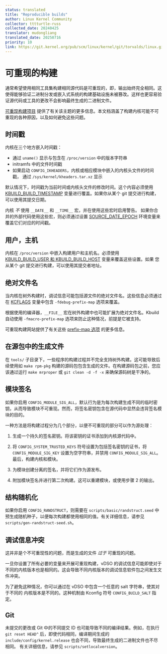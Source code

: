 ```yaml
---
status: translated
title: "Reproducible builds"
author: Linux Kernel Community
collector: tttturtle-russ
collected_date: 20240425
translator: mudongliang
translated_date: 20250716
priority: 10
link: https://git.kernel.org/pub/scm/linux/kernel/git/torvalds/linux.git/tree/Documentation/kbuild/reproducible-builds.rst
---
```


# 可重现的构建

通常希望使用相同工具集构建相同源代码是可重现的，即，输出始终完全相同。这使得能够验证二进制分发或嵌入式系统的构建基础设施未被篡改。这样也更容易验证源代码或工具的更改不会影响最终生成的二进制文件。

[可重现构建项目](https://reproducible-builds.org/)
提供了有关该主题的更多信息。本文档涵盖了构建内核可能不可重现的各种原因，以及如何避免这些问题。

## 时间戳

内核在三个地方嵌入时间戳：

-   通过 `uname()` 显示与包含在 `/proc/version` 中的版本字符串
-   initramfs 中的文件时间戳
-   如果启动 `CONFIG_IKHEADERS`，内核或相应模块中嵌入的内核头文件的时间戳， 通过 `/sys/kernel/kheaders.tar.xz` 显示

默认情况下，时间戳为当前时间或内核头文件的修改时间。这个内容必须使用 [KBUILD_BUILD_TIMESTAMP](kbuild.html#kbuild-build-timestamp) 变量进行覆盖。如果你从某个 git 提交进行构建， 可以使用其提交日期。

内核 *不* 使用 `__DATE__` 和 `__TIME__` 宏，并在使用这些宏时启用警告。
如果你合并的外部代码使用这些宏，则必须通过设置 [SOURCE_DATE_EPOCH](https://reproducible-builds.org/docs/source-date-epoch/) 环境变量来覆盖它们对应的时间戳。

## 用户，主机

内核在 `/proc/version` 中嵌入构建用户和主机名。必须使用 [KBUILD_BUILD_USER 和 KBUILD_BUILD_HOST](kbuild.html#kbuild-build-user-kbuild-build-host) 变量来覆盖这些设置。如果 您从某个 git 提交进行构建，可以使用其提交者地址。

## 绝对文件名

当内核在树外构建时，调试信息可能包括源文件的绝对文件名。这些信息必须通过在 [KCFLAGS](kbuild.html#kcflags) 变量中包含 `-fdebug-prefix-map` 选项来覆盖。

根据使用的编译器，`__FILE__` 宏在树外构建中也可能扩展为绝对文件名。Kbuild 自动使用 `-fmacro-prefix-map` 选项来防止这种情况，前提是它被支持。

可重现构建网站提供了有关这些 [prefix-map 选项](https://reproducible-builds.org/docs/build-path/) 的更多信息。

## 在源包中的生成文件

在 `tools/` 子目录下，一些程序的构建过程并不完全支持树外构建。这可能导致后续使用如 `make rpm-pkg` 构建的源码包包含生成的文件。在构建源码包之前，您应该通过运行 `make mrproper` 或 `git clean -d -f -x` 来确保源码树是干净的。

## 模块签名

如果你启用 `CONFIG_MODULE_SIG_ALL`，默认行为是为每次构建生成不同的临时密钥，从而导致模块不可重现。然而，将签名密钥包含在源代码中显然会违背签名模块的目的。

一种方法是将构建过程分为几个部分，以便不可重现的部分可以作为源处理：

1.  生成一个持久的签名密钥。将该密钥的证书添加到内核源代码中。

2.  将 `CONFIG_SYSTEM_TRUSTED_KEYS` 符号设置为包括签名密钥的证书，将 `CONFIG_MODULE_SIG_KEY` 设置为空字符串，并禁用 `CONFIG_MODULE_SIG_ALL`。最后，构建内核和模块。

3.  为模块创建分离的签名，并将它们作为源发布。

4.  附加模块签名并进行第二次构建。这可以重建模块，或使用步骤 2 的输出。

## 结构随机化

如果你启用 `CONFIG_RANDSTRUCT`，则需要在 `scripts/basic/randstruct.seed` 中预生成随机种子，以便每次构建都使用相同的值。有关详细信息，请参见 `scripts/gen-randstruct-seed.sh`。

## 调试信息冲突

这并非是个不可重现性的问题，而是生成的文件 *过于* 可重现的问题。

一旦你设置了所有必要的变量来开展可重现构建，vDSO 的调试信息可能即使对于不同的内核版本也是相同的。这会导致不同内核版本的调试信息软件包之间发生文件冲突。

为了避免这种情况，你可以通过在 vDSO 中包含一个任意的 salt 字符串，使其对于不同的 内核版本是不同的。这种机制由 Kconfig 符号 `CONFIG_BUILD_SALT` 指定。

## Git

未提交的更改或 Git 中的不同提交 ID 也可能导致不同的编译结果。例如，在执行 `git reset HEAD^` 后，即使代码相同，编译期间生成的 `include/config/kernel.release` 也会不同，导致最终生成的二进制文件也不尽相同。 有关详细信息，请参见 `scripts/setlocalversion`。